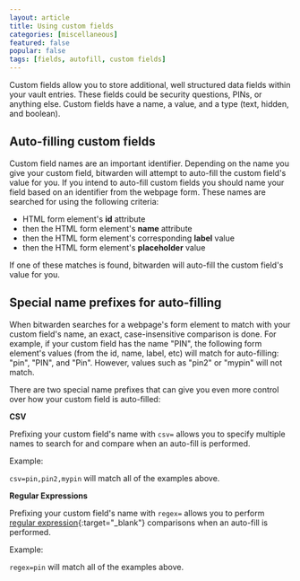 ```yaml
---
layout: article
title: Using custom fields
categories: [miscellaneous]
featured: false
popular: false
tags: [fields, autofill, custom fields]
---
```


Custom fields allow you to store additional, well structured data fields within your vault entries. These fields could be security questions, PINs, or anything else. Custom fields have a name, a value, and a type (text, hidden, and boolean).

## Auto-filling custom fields

Custom field names are an important identifier. Depending on the name you give your custom field, bitwarden will attempt to auto-fill the custom field's value for you. If you intend to auto-fill custom fields you should name your field based on an identifier from the webpage form. These names are searched for using the following criteria:

- HTML form element's **id** attribute
- then the HTML form element's **name** attribute
- then the HTML form element's corresponding **label** value
- then the HTML form element's **placeholder** value

If one of these matches is found, bitwarden will auto-fill the custom field's value for you.

## Special name prefixes for auto-filling

When bitwarden searches for a webpage's form element to match with your custom field's name, an exact, case-insensitive comparison is done. For example, if your custom field has the name "PIN", the following form element's values (from the id, name, label, etc) will match for auto-filling: "pin", "PIN", and "Pin". However, values such as "pin2" or "mypin" will not match.

There are two special name prefixes that can give you even more control over how your custom field is auto-filled:

**CSV**

Prefixing your custom field's name with `csv=` allows you to specify multiple names to search for and compare when an auto-fill is performed.

Example:

`csv=pin,pin2,mypin` will match all of the examples above.

**Regular Expressions**

Prefixing your custom field's name with `regex=` allows you to perform [regular expression](https://regexone.com/){:target="_blank"} comparisons when an auto-fill is performed.

Example:

`regex=pin` will match all of the examples above.
